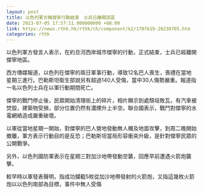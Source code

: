 ```yaml
---
layout: post
title: 以色列軍方稱傑寧行動結束　士兵已離開該區
date: 2023-07-05 17:57:11.000000000 +08:00
link: https://news.rthk.hk/rthk/ch/component/k2/1707619-20230705.htm
categories: rthk
---
```


以色列軍方發言人表示，在約旦河西岸城市傑寧的行動，正式結束，士兵已經離開傑寧地區。

西方傳媒報道，以色列在傑寧的兩日軍事行動，導致12名巴人喪生，喪禮在當地星期三進行。巴勒斯坦衛生部說另有超過140人受傷，當中30人傷勢嚴重。報道指一名以色列士兵在以軍行動期間死亡。

傑寧的戰鬥停止後，民眾開始清理街上的碎片，相片顯示到處頹垣敗瓦，有汽車被焚毀，建築物受損，部分位置仍然有濃煙升上半空。聯合國表示，戰鬥對傑寧的水電網絡造成嚴重破壞。

以軍從當地星期一開始，對傑寧的巴人營地發動無人機及地面攻擊，到周二晚開始撤離，軍方表示行動目的是反恐；巴勒斯坦當局形容衝突升級，是針對傑寧民眾的公開戰爭。

另外，以色列國防軍表示在星期三對加沙地帶發動空襲，回應早前遭遇火箭炮襲擊。

較早時以軍發表聲明，指成功攔截5枚從加沙地帶發射的火箭炮，又指這幾枚火箭炮以以色列南部為目標，事件中無人受傷
